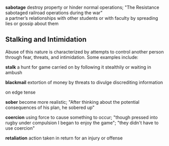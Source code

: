 **sabotage**
destroy property or hinder normal operations; "The Resistance sabotaged railroad operations during the war"  
 a partner’s relationships with other students or with faculty by spreading lies or gossip about them


## Stalking and Intimidation
Abuse of this nature is characterized by attempts to control another person through fear, threats, and intimidation. Some examples include:

**stalk**
a hunt for game carried on by following it stealthily or waiting in ambush  

**blackmail**
extortion of money by threats to divulge discrediting information  

on edge
tense 

**sober**
become more realistic; "After thinking about the potential consequences of his plan, he sobered up"  

**coercion**
using force to cause something to occur; "though pressed into rugby under compulsion I began to enjoy the game"; "they didn't have to use coercion"

**retaliation**
action taken in return for an injury or offense



